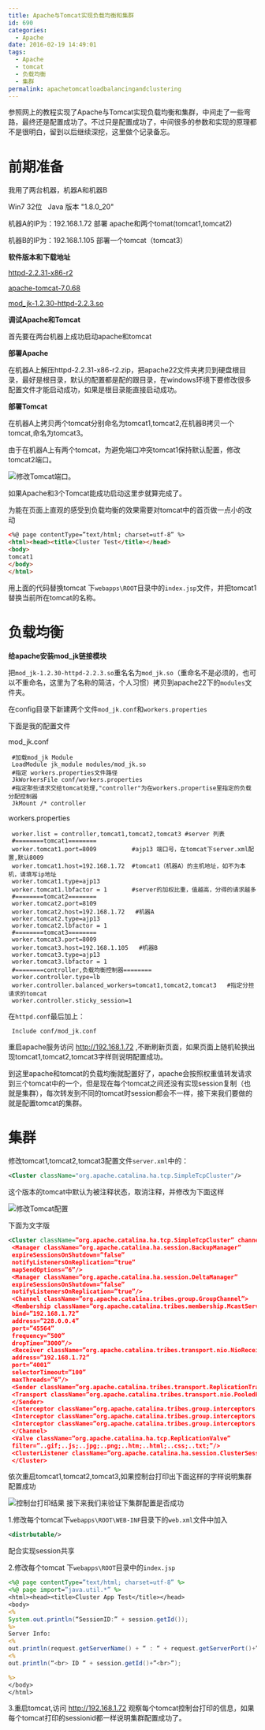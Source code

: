 ```yaml
---
title: Apache与Tomcat实现负载均衡和集群
id: 690
categories:
  - Apache
date: 2016-02-19 14:49:01
tags:
  - Apache
  - tomcat
  - 负载均衡
  - 集群
permalink: apachetomcatloadbalancingandclustering
---
```



参照网上的教程实现了Apache与Tomcat实现负载均衡和集群，中间走了一些弯路，最终还是配置成功了。不过只是配置成功了，中间很多的参数和实现的原理都不是很明白，留到以后继续深挖，这里做个记录备忘。
<!--more-->
# 前期准备

我用了两台机器，机器A和机器B

Win7 32位   Java 版本 "1.8.0_20"

机器A的IP为：192.168.1.72 部署 apache和两个tomat(tomcat1,tomcat2)

机器B的IP为：192.168.1.105 部署一个tomcat（tomcat3）

**软件版本和下载地址**

[httpd-2.2.31-x86-r2](http://www.apachehaus.com/downloads/httpd-2.2.31-x86-r2.zip)

[apache-tomcat-7.0.68](http://mirrors.cnnic.cn/apache/tomcat/tomcat-7/v7.0.68/bin/apache-tomcat-7.0.68.zip)

[mod_jk-1.2.30-httpd-2.2.3.so](http://archive.apache.org/dist/tomcat/tomcat-connectors/jk/binaries/win32/jk-1.2.30/mod_jk-1.2.30-httpd-2.2.3.so)

**调试Apache和Tomcat**

首先要在两台机器上成功启动apache和tomcat

**部署Apache**

在机器A上解压httpd-2.2.31-x86-r2.zip，把apache22文件夹拷贝到硬盘根目录，最好是根目录，默认的配置都是配的跟目录，在windows环境下要修改很多配置文件才能启动成功，如果是根目录能直接启动成功。

**部署Tomcat**

在机器A上拷贝两个tomcat分别命名为tomcat1,tomcat2,在机器B拷贝一个tomcat,命名为tomcat3。

由于在机器A上有两个tomcat，为避免端口冲突tomcat1保持默认配置，修改tomcat2端口。

![](http://sanyecao.qiniudn.com/assets/images/articles/tomcat-config-port.jpg "修改Tomcat端口。")

如果Apache和3个Tomcat能成功启动这里步就算完成了。

为能在页面上直观的感受到负载均衡的效果需要对tomcat中的首页做一点小的改动
```html
<%@ page contentType=”text/html; charset=utf-8” %>
<html><head><title>Cluster Test</title></head>
<body>
tomcat1
</body>
</html>
```
用上面的代码替换tomcat 下`webapps\ROOT`目录中的`index.jsp`文件，并把tomcat1替换当前所在tomcat的名称。

# 负载均衡

**给apache安装mod_jk链接模块**

把`mod_jk-1.2.30-httpd-2.2.3.so`重名名为`mod_jk.so`（重命名不是必须的，也可以不重命名，这里为了名称的简洁，个人习惯）拷贝到apache22下的`modules`文件夹。

在config目录下新建两个文件`mod_jk.conf`和`workers.properties`

下面是我的配置文件

mod_jk.conf
```
 #加载mod_jk Module
 LoadModule jk_module modules/mod_jk.so
 #指定 workers.properties文件路径
 JkWorkersFile conf/workers.properties
 #指定那些请求交给tomcat处理,"controller"为在workers.propertise里指定的负载分配控制器
 JkMount /* controller
```
workers.properties
```
 worker.list = controller,tomcat1,tomcat2,tomcat3 #server 列表
 #========tomcat1========
 worker.tomcat1.port=8009          #ajp13 端口号，在tomcat下server.xml配置,默认8009
 worker.tomcat1.host=192.168.1.72  #tomcat1（机器A）的主机地址，如不为本机，请填写ip地址
 worker.tomcat1.type=ajp13
 worker.tomcat1.lbfactor = 1       #server的加权比重，值越高，分得的请求越多
 #========tomcat2========
 worker.tomcat2.port=8109 
 worker.tomcat2.host=192.168.1.72   #机器A
 worker.tomcat2.type=ajp13
 worker.tomcat2.lbfactor = 1 
 #========tomcat3========
 worker.tomcat3.port=8009 
 worker.tomcat3.host=192.168.1.105   #机器B
 worker.tomcat3.type=ajp13
 worker.tomcat3.lbfactor = 1 
 #========controller,负载均衡控制器========
 worker.controller.type=lb
 worker.controller.balanced_workers=tomcat1,tomcat2,tomcat3   #指定分担请求的tomcat
 worker.controller.sticky_session=1
 ```
在`httpd.conf`最后加上：
``` # JK module settings
 Include conf/mod_jk.conf
 ```
重启apache服务访问 http://192.168.1.72 ,不断刷新页面，如果页面上随机轮换出现tomcat1,tomcat2,tomcat3字样则说明配置成功。

到这里apache和tomcat的负载均衡就配置好了，apache会按照权重值转发请求到三个tomcat中的一个，但是现在每个tomcat之间还没有实现session复制（也就是集群），每次转发到不同的tomcat时session都会不一样，接下来我们要做的就是配置tomcat的集群。

# 集群

修改tomcat1,tomcat2,tomcat3配置文件`server.xml`中的：
```xml
<Cluster className="org.apache.catalina.ha.tcp.SimpleTcpCluster"/>
```

这个版本的tomcat中默认为被注释状态，取消注释，并修改为下面这样

![](http://sanyecao.qiniudn.com/assets/images/articles/tomcat-config-xml.jpg "修改Tomcat配置")

下面为文字版
```xml
<Cluster className=”org.apache.catalina.ha.tcp.SimpleTcpCluster” channelSendOptions=”6”>
 <Manager className=”org.apache.catalina.ha.session.BackupManager”
 expireSessionsOnShutdown=”false”
 notifyListenersOnReplication=”true”
 mapSendOptions=”6”/>
 <Manager className=”org.apache.catalina.ha.session.DeltaManager”
 expireSessionsOnShutdown=”false”
 notifyListenersOnReplication=”true”/>
 <Channel className=”org.apache.catalina.tribes.group.GroupChannel”>
 <Membership className=”org.apache.catalina.tribes.membership.McastService”
 bind=”192.168.1.72”
 address=”228.0.0.4”
 port=”45564”
 frequency=”500”
 dropTime=”3000”/>
 <Receiver className=”org.apache.catalina.tribes.transport.nio.NioReceiver”
 address=”192.168.1.72”
 port=”4001”
 selectorTimeout=”100”
 maxThreads=”6”/>
 <Sender className=”org.apache.catalina.tribes.transport.ReplicationTransmitter”>
 <Transport className=”org.apache.catalina.tribes.transport.nio.PooledParallelSender”/>
 </Sender>
 <Interceptor className=”org.apache.catalina.tribes.group.interceptors.TcpFailureDetector”/>
 <Interceptor className=”org.apache.catalina.tribes.group.interceptors.MessageDispatch15Interceptor”/>
 <Interceptor className=”org.apache.catalina.tribes.group.interceptors.ThroughputInterceptor”/>
 </Channel>
 <Valve className=”org.apache.catalina.ha.tcp.ReplicationValve”
 filter=”..gif;..js;..jpg;..png;..htm;..html;..css;..txt;”/>
 <ClusterListener className=”org.apache.catalina.ha.session.ClusterSessionListener”/>
 </Cluster>
```
依次重启tomcat1,tomcat2,tomcat3,如果控制台打印出下面这样的字样说明集群配置成功

![](http://sanyecao.qiniudn.com/assets/images/articles/cmd-output.jpg "控制台打印结果")
接下来我们来验证下集群配置是否成功

1.修改每个tomcat下`webapps\ROOT\WEB-INF`目录下的`web.xml`文件中加入
```xml
<distrbutable/>
```
配合实现session共享

2.修改每个tomcat 下`webapps\ROOT`目录中的`index.jsp`

```jsp
<%@ page contentType=”text/html; charset=utf-8” %>
<%@ page import=”java.util.*” %>
<html><head><title>Cluster App Test</title></head>
<body>
<%
System.out.println(“SessionID:” + session.getId());
%>
Server Info:
<%
out.println(request.getServerName() + “ : “ + request.getServerPort()+”<br>”);%>
<%
out.println(“<br> ID “ + session.getId()+”<br>”);

%>
</body>
</html>
```

3.重启tomcat,访问 http://192.168.1.72 观察每个tomcat控制台打印的信息，如果每个tomcat打印的sessionid都一样说明集群配置成功了。